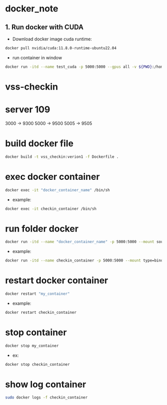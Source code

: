 # docker_note
## 1. Run docker with CUDA
- Download docker image cuda runtime:
```bash
docker pull nvidia/cuda:11.8.0-runtime-ubuntu22.04
```
- run container in window
```bash
docker run -itd --name test_cuda -p 5000:5000 --gpus all -v ${PWD}:/home/data_docker nvidia/cuda:11.8.0-runtime-ubuntu22.04
```
# vss-checkin

# server 109
3000  -> 9300
5000  -> 9500
5005  -> 9505

# build docker file
```bash
docker build -t vss_checkin:verion1 -f Dockerfile .
```
# exec docker container 
```bash
docker exec -it "docker_container_name" /bin/sh
```
- example: 
```bash
docker exec -it checkin_container /bin/sh
```

# run folder docker 
```bash
docker run -itd --name "docker_container_name" -p 5000:5000 --mount source=ai-checkin,destination=/home/ vss_checkin:verion1
```
- example: 
```bash
docker run -itd --name checkin_container -p 5000:5000 --mount type=bind,source="$(pwd)"/ai-checkin,destination=/home vss_checkin:verion1
```

# restart docker container
```bash
docker restart "my_container"
```
- example: 
```bash
docker restart checkin_container
```

# stop container 
```bash
docker stop my_container
```
- ex: 
```bash
docker stop checkin_container
```

# show log container 
```bash
sudo docker logs -f checkin_container
```

